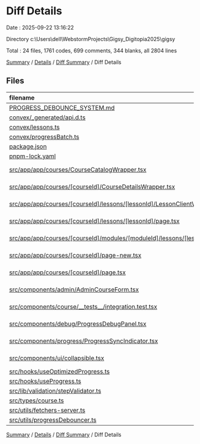# Diff Details

Date : 2025-09-22 13:16:22

Directory c:\\Users\\dell\\WebstormProjects\\Gigsy_Digitopia2025\\gigsy

Total : 24 files,  1761 codes, 699 comments, 344 blanks, all 2804 lines

[Summary](results.md) / [Details](details.md) / [Diff Summary](diff.md) / Diff Details

## Files
| filename | language | code | comment | blank | total |
| :--- | :--- | ---: | ---: | ---: | ---: |
| [PROGRESS\_DEBOUNCE\_SYSTEM.md](/PROGRESS_DEBOUNCE_SYSTEM.md) | Markdown | 291 | 0 | 86 | 377 |
| [convex/\_generated/api.d.ts](/convex/_generated/api.d.ts) | TypeScript | 2 | 0 | 0 | 2 |
| [convex/lessons.ts](/convex/lessons.ts) | TypeScript | -1 | 0 | 0 | -1 |
| [convex/progressBatch.ts](/convex/progressBatch.ts) | TypeScript | 421 | 60 | 51 | 532 |
| [package.json](/package.json) | JSON | 1 | 0 | 0 | 1 |
| [pnpm-lock.yaml](/pnpm-lock.yaml) | YAML | 3 | 0 | 0 | 3 |
| [src/app/app/courses/CourseCatalogWrapper.tsx](/src/app/app/courses/CourseCatalogWrapper.tsx) | TypeScript JSX | -2 | -1 | 0 | -3 |
| [src/app/app/courses/\[courseId\]/CourseDetailsWrapper.tsx](/src/app/app/courses/%5BcourseId%5D/CourseDetailsWrapper.tsx) | TypeScript JSX | 3 | 0 | 0 | 3 |
| [src/app/app/courses/\[courseId\]/lessons/\[lessonId\]/LessonClientWrapper.tsx](/src/app/app/courses/%5BcourseId%5D/lessons/%5BlessonId%5D/LessonClientWrapper.tsx) | TypeScript JSX | -102 | 102 | 0 | 0 |
| [src/app/app/courses/\[courseId\]/lessons/\[lessonId\]/page.tsx](/src/app/app/courses/%5BcourseId%5D/lessons/%5BlessonId%5D/page.tsx) | TypeScript JSX | -277 | 277 | 0 | 0 |
| [src/app/app/courses/\[courseId\]/modules/\[moduleId\]/lessons/\[lessonId\]/LessonClientWrapper.tsx](/src/app/app/courses/%5BcourseId%5D/modules/%5BmoduleId%5D/lessons/%5BlessonId%5D/LessonClientWrapper.tsx) | TypeScript JSX | 73 | 4 | 1 | 78 |
| [src/app/app/courses/\[courseId\]/page-new.tsx](/src/app/app/courses/%5BcourseId%5D/page-new.tsx) | TypeScript JSX | -6 | 0 | 0 | -6 |
| [src/app/app/courses/\[courseId\]/page.tsx](/src/app/app/courses/%5BcourseId%5D/page.tsx) | TypeScript JSX | -11 | 0 | -1 | -12 |
| [src/components/admin/AdminCourseForm.tsx](/src/components/admin/AdminCourseForm.tsx) | TypeScript JSX | 3 | 0 | 0 | 3 |
| [src/components/course/\_\_tests\_\_/integration.test.tsx](/src/components/course/__tests__/integration.test.tsx) | TypeScript JSX | 1 | 0 | 0 | 1 |
| [src/components/debug/ProgressDebugPanel.tsx](/src/components/debug/ProgressDebugPanel.tsx) | TypeScript JSX | 350 | 29 | 37 | 416 |
| [src/components/progress/ProgressSyncIndicator.tsx](/src/components/progress/ProgressSyncIndicator.tsx) | TypeScript JSX | 330 | 43 | 38 | 411 |
| [src/components/ui/collapsible.tsx](/src/components/ui/collapsible.tsx) | TypeScript JSX | 28 | 0 | 6 | 34 |
| [src/hooks/useOptimizedProgress.ts](/src/hooks/useOptimizedProgress.ts) | TypeScript | 363 | 79 | 59 | 501 |
| [src/hooks/useProgress.ts](/src/hooks/useProgress.ts) | TypeScript | 13 | 23 | 3 | 39 |
| [src/lib/validation/stepValidator.ts](/src/lib/validation/stepValidator.ts) | TypeScript | -2 | -2 | 0 | -4 |
| [src/types/course.ts](/src/types/course.ts) | TypeScript | 14 | 3 | 3 | 20 |
| [src/utils/fetchers-server.ts](/src/utils/fetchers-server.ts) | TypeScript | 13 | 0 | 0 | 13 |
| [src/utils/progressDebouncer.ts](/src/utils/progressDebouncer.ts) | TypeScript | 253 | 82 | 61 | 396 |

[Summary](results.md) / [Details](details.md) / [Diff Summary](diff.md) / Diff Details